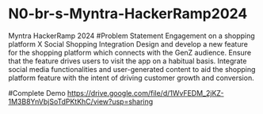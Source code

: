 # N0-br-s-Myntra-HackerRamp2024
Myntra HackerRamp 2024
#Problem Statement
Engagement on a shopping platform X Social Shopping Integration
Design and develop a new feature for the shopping platform which connects with the GenZ audience.
Ensure that the feature drives users to visit the app on a habitual basis.
Integrate social media functionalities and user-generated content to aid the shopping platform feature with the intent of driving customer growth and conversion.

#Complete Demo
https://drive.google.com/file/d/1WvFEDM_2jKZ-1M3B8YnVbjSoTdPKtKhC/view?usp=sharing
